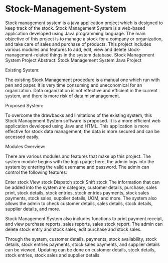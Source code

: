 # Stock-Management-System
Stock management system is a java application project which is designed to keep track of the stock. Stock Management System is a web-based application developed using Java programming language. The main objective of this project is to manage a stock for a company or organization, and take care of sales and purchase of products. This project includes various modules and features to add, edit, view and delete stock-management-related things in the system database.
Stock Management System Project Abstract:
Stock Management System Java Project

Existing System:

The existing Stock Management procedure is a manual one which run with pen and paper. It is very time consuming and uneconomical for an organization. Data organization is not effective and efficient in the current system, and there is more risk of data mismanagement.

Proposed System:

To overcome the drawbacks and limitations of the existing system, this Stock Management System software is proposed. It is a more efficient web application developed using Java and HTML. This application is more effective for stock data management; the data is more secured and can be accessed easily.

Modules Overview:

There are various modules and features that make up this project. The system module begins with the login page; here, the admin logs into the system by entering the valid username and password. The admin can control the following features:

Enter stock
View stock
Dispatch stock
Shift stock
The information that can be added into the system are category, customer details, purchase, sales print, stock details, stock entries, stock entries payments, stock sales payments, stock sales, supplier details, UOM, and more. The system also allows the admin to check customer details, sales details, stock details, supplier details, and more.

Stock Management System also includes functions to print payment receipt, and view purchase reports, sales reports, sales stock report. The admin can delete stock entry and stock sales, edit purchase and stock sales.

Through the system, customer details, payments, stock availability, stock details, stock entries payments, stock sales payments, and supplier details can be viewed. Updating can be done on customer details, stock details, stock entries, stock sales and supplier details.
